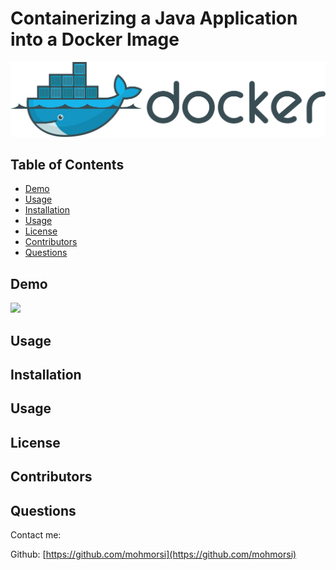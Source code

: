 # Containerizing a Java Application into a Docker Image

![image](./img/docker2.png)

## Table of Contents
* [Demo](#demo)
* [Usage](#usage)
* [Installation](#installation)
* [Usage](#usage)
* [License](#license)
* [Contributors](#contributors)
* [Questions](#questions)

## Demo
![](https://media.giphy.com/media/0CO5bB87yBmS9500yw/giphy.gif)
## Usage

## Installation

## Usage

## License

## Contributors

## Questions
Contact me:

Github: [https://github.com/mohmorsi](https://github.com/mohmorsi)




